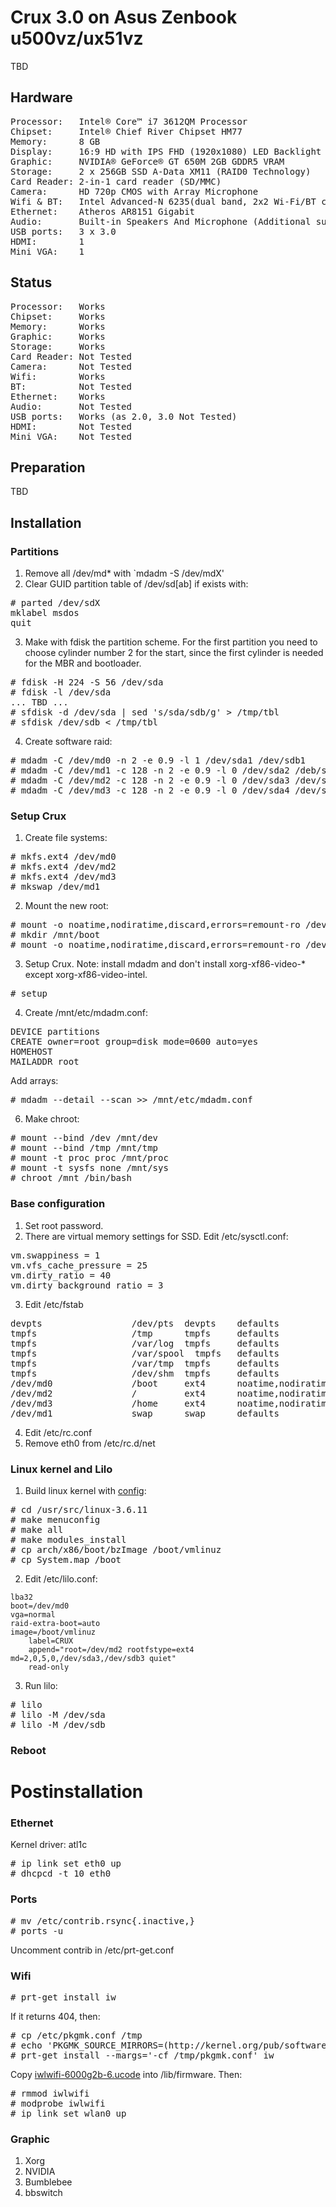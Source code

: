 Crux 3.0 on Asus Zenbook u500vz/ux51vz
======================================

TBD

Hardware
--------

<pre>
Processor:   Intel® Core™ i7 3612QM Processor
Chipset:     Intel® Chief River Chipset HM77
Memory:      8 GB
Display:     16:9 HD with IPS FHD (1920x1080) LED Backlight anti-glare
Graphic:     NVIDIA® GeForce® GT 650M 2GB GDDR5 VRAM
Storage:     2 x 256GB SSD A-Data XM11 (RAID0 Technology)
Card Reader: 2-in-1 card reader (SD/MMC)
Camera:	     HD 720p CMOS with Array Microphone
Wifi & BT:   Intel Advanced-N 6235(dual band, 2x2 Wi-Fi/BT combo HMC module)
Ethernet:    Atheros AR8151 Gigabit
Audio:       Built-in Speakers And Microphone (Additional subwoofer)
USB ports:   3 x 3.0
HDMI:        1
Mini VGA:    1
</pre>

Status
------
<pre>
Processor:   Works
Chipset:     Works
Memory:      Works
Graphic:     Works
Storage:     Works
Card Reader: Not Tested
Camera:      Not Tested
Wifi:        Works
BT:          Not Tested
Ethernet:    Works
Audio:       Not Tested
USB ports:   Works (as 2.0, 3.0 Not Tested)
HDMI:        Not Tested
Mini VGA:    Not Tested
</pre>

Preparation
-----------

TBD

Installation
------------

### Partitions

1. Remove all /dev/md* with `mdadm -S /dev/mdX'
2. Clear GUID partition table  of /dev/sd[ab] if exists with:
<pre>
# parted /dev/sdX
mklabel msdos
quit
</pre>
3. Make with fdisk the partition scheme. For the first partition you need to choose cylinder number 2 for the start,
since the first cylinder is needed for the MBR and bootloader.
<pre>
# fdisk -H 224 -S 56 /dev/sda
# fdisk -l /dev/sda
... TBD ...
# sfdisk -d /dev/sda | sed 's/sda/sdb/g' > /tmp/tbl
# sfdisk /dev/sdb < /tmp/tbl
</pre>
4. Create software raid:
<pre>
# mdadm -C /dev/md0 -n 2 -e 0.9 -l 1 /dev/sda1 /dev/sdb1
# mdadm -C /dev/md1 -c 128 -n 2 -e 0.9 -l 0 /dev/sda2 /deb/sdb2
# mdadm -C /dev/md2 -c 128 -n 2 -e 0.9 -l 0 /dev/sda3 /dev/sdb3
# mdadm -C /dev/md3 -c 128 -n 2 -e 0.9 -l 0 /dev/sda4 /dev/sdb4
</pre>

### Setup Crux

1. Create file systems:
<pre>
# mkfs.ext4 /dev/md0
# mkfs.ext4 /dev/md2
# mkfs.ext4 /dev/md3
# mkswap /dev/md1
</pre>
2. Mount the new root:
<pre>
# mount -o noatime,nodiratime,discard,errors=remount-ro /dev/md2 /mnt
# mkdir /mnt/boot
# mount -o noatime,nodiratime,discard,errors=remount-ro /dev/md0 /mnt/boot
</pre>
3. Setup Crux. Note: install mdadm and don't install xorg-xf86-video-* except xorg-xf86-video-intel.
<pre>
# setup
</pre>
4. Create /mnt/etc/mdadm.conf:
<pre>
DEVICE partitions
CREATE owner=root group=disk mode=0600 auto=yes
HOMEHOST <system>
MAILADDR root
</pre>
Add arrays:
<pre>
# mdadm --detail --scan >> /mnt/etc/mdadm.conf
</pre>
6. Make chroot:
<pre>
# mount --bind /dev /mnt/dev
# mount --bind /tmp /mnt/tmp
# mount -t proc proc /mnt/proc
# mount -t sysfs none /mnt/sys
# chroot /mnt /bin/bash
</pre>

### Base configuration

1. Set root password.
2. There are virtual memory settings for SSD. Edit /etc/sysctl.conf:
<pre>
vm.swappiness = 1
vm.vfs_cache_pressure = 25
vm.dirty_ratio = 40
vm.dirty_background_ratio = 3
</pre>
3. Edit /etc/fstab
<pre>
devpts                 /dev/pts  devpts    defaults               0      0
tmpfs                  /tmp      tmpfs     defaults               0      0
tmpfs                  /var/log  tmpfs     defaults               0      0
tmpfs                  /var/spool  tmpfs   defaults               0      0
tmpfs                  /var/tmp  tmpfs     defaults               0      0
tmpfs                  /dev/shm  tmpfs     defaults               0      0
/dev/md0               /boot     ext4      noatime,nodiratime,discard,errors=remount-ro 0 1
/dev/md2               /         ext4      noatime,nodiratime,discard,errors=remount-ro 0 1
/dev/md3               /home     ext4      noatime,nodiratime,discard,errors=remount-ro 0 1
/dev/md1               swap      swap      defaults               0      0
</pre>
4. Edit /etc/rc.conf
5. Remove eth0 from /etc/rc.d/net

### Linux kernel and Lilo

1. Build linux kernel with [config](config):
<pre>
# cd /usr/src/linux-3.6.11
# make menuconfig
# make all
# make modules_install
# cp arch/x86/boot/bzImage /boot/vmlinuz
# cp System.map /boot
</pre>

2. Edit /etc/lilo.conf:

<pre><code>lba32
boot=/dev/md0
vga=normal
raid-extra-boot=auto
image=/boot/vmlinuz
    label=CRUX
    append="root=/dev/md2 rootfstype=ext4 md=2,0,5,0,/dev/sda3,/dev/sdb3 quiet"
    read-only
</code></pre>

3. Run lilo:
<pre>
# lilo
# lilo -M /dev/sda
# lilo -M /dev/sdb
</pre>

### Reboot

Postinstallation
================

### Ethernet
Kernel driver: atl1c
<pre>
# ip link set eth0 up
# dhcpcd -t 10 eth0
</pre>

### Ports
<pre>
# mv /etc/contrib.rsync{.inactive,}
# ports -u
</pre>
Uncomment contrib in /etc/prt-get.conf

### Wifi

<pre>
# prt-get install iw
</pre>
If it returns 404, then:
<pre>
# cp /etc/pkgmk.conf /tmp
# echo 'PKGMK_SOURCE_MIRRORS=(http://kernel.org/pub/software/network/iw/)' >> /tmp/pkgmk.conf
# prt-get install --margs='-cf /tmp/pkgmk.conf' iw
</pre>

Copy [iwlwifi-6000g2b-6.ucode](http://wireless.kernel.org/en/users/Drivers/iwlwifi?action=AttachFile&do=get&target=iwlwifi-6000g2b-ucode-18.168.6.1.tgz) into /lib/firmware. Then:

<pre>
# rmmod iwlwifi
# modprobe iwlwifi
# ip link set wlan0 up
</pre>

### Graphic
1. Xorg
2. NVIDIA
3. Bumblebee
4. bbswitch


